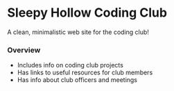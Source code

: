 Sleepy Hollow Coding Club
=========================

A clean, minimalistic web site for the coding club!


### Overview 

* Includes info on coding club projects
* Has links to useful resources for club members
* Has info about club officers and meetings
